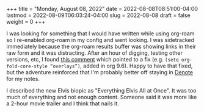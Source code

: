 +++
title = "Monday, August 08, 2022"
date = 2022-08-08T08:51:00-04:00
lastmod = 2022-08-09T06:03:24-04:00
slug = 2022-08-08
draft = false
weight = 0
+++

I was looking for something that I would have written while using org-roam so I re-enabled org-roam in my config and went looking. I was sidetracked immediately because the org-roam results buffer was showing links in their raw form and it was distracting. After an hour of digging, testing other versions, etc, I found [this comment](https://org-roam.discourse.group/t/org-roam-backlinks-appearing-with-id/2716/5?u=jbaty) which pointed to a fix (e.g. `(setq org-fold-core-style “overlays”)`, added in org 9.6). Happy to have that fixed, but the adventure reinforced that I'm probably better off staying in [Denote](https://protesilaos.com/emacs/denote) for my notes.

I described the new Elvis biopic as "Everything Elvis All at Once". It was too much of everything and not enough content. Someone said it was more like a 2-hour movie trailer and I think that nails it.

[//]: # "Exported with love from a post written in Org mode"
[//]: # "- https://github.com/kaushalmodi/ox-hugo"
